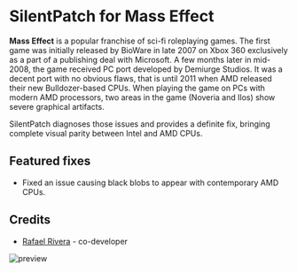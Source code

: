 # SilentPatch for Mass Effect

**Mass Effect** is a popular franchise of sci-fi roleplaying games. The first game was initially released by BioWare in late 2007 on Xbox 360 exclusively as a part of a publishing deal with Microsoft.
A few months later in mid-2008, the game received PC port developed by Demiurge Studios. It was a decent port with no obvious flaws, that is until 2011 when AMD released their new Bulldozer-based CPUs.
When playing the game on PCs with modern AMD processors, two areas in the game (Noveria and Ilos) show severe graphical artifacts.

SilentPatch diagnoses those issues and provides a definite fix, bringing complete visual parity between Intel and AMD CPUs.

## Featured fixes

* Fixed an issue causing black blobs to appear with contemporary AMD CPUs.

## Credits

* [Rafael Rivera](https://withinrafael.com/) - co-developer

![preview](https://i.imgur.com/jc8j6Ax.jpg)